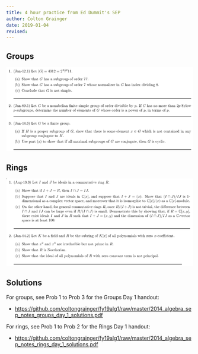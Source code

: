 ```yaml
---
title: 4 hour practice from Ed Dummit's SEP
author: Colton Grainger
date: 2019-01-04
revised:
---
```



## Groups

![](2019-01-04-groups-day1-prob1--prob3.png)

## Rings

![](2019-01-04-rings-day1-prob1--prob2.png)

## Solutions

For groups, see Prob 1 to Prob 3 for the Groups Day 1 handout:

- <https://github.com/coltongrainger/fy19alg1/raw/master/2014_algebra_sep_notes_groups_day_1_solutions.pdf>

For rings, see Prob 1 to Prob 2 for the Rings Day 1 handout:

- <https://github.com/coltongrainger/fy19alg1/raw/master/2014_algebra_sep_notes_rings_day_1_solutions.pdf>

